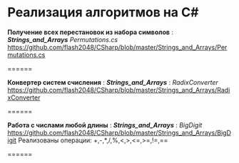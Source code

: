 Реализация алгоритмов на C#
======

**Получение всех перестановок из набора символов**  : ***Strings_and_Arrays*** *Permutations.cs*
<https://github.com/flash2048/CSharp/blob/master/Strings_and_Arrays/Permutations.cs>

======

**Конвертер систем счисления**  : ***Strings_and_Arrays*** : *RadixConverter*
<https://github.com/flash2048/CSharp/blob/master/Strings_and_Arrays/RadixConverter>

======

**Работа с числами любой длины**  : ***Strings_and_Arrays*** : *BigDigit*
<https://github.com/flash2048/CSharp/blob/master/Strings_and_Arrays/BigDigit>
Реализованы операции: +,-,*,/,%,<,>,<=,>=,!=,==

======
